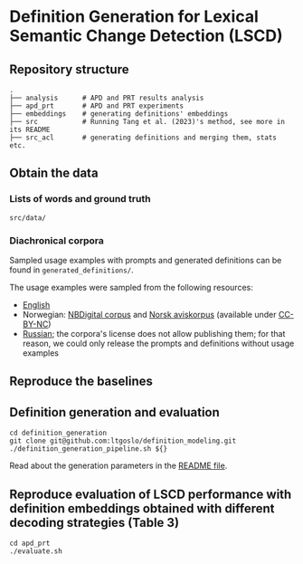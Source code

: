 # Definition Generation for Lexical Semantic Change Detection (LSCD)

## Repository structure

    .
    ├── analysis      # APD and PRT results analysis
    ├── apd_prt       # APD and PRT experiments
    ├── embeddings    # generating definitions' embeddings
    ├── src           # Running Tang et al. (2023)'s method, see more in its README
    ├── src_acl       # generating definitions and merging them, stats etc.

## Obtain the data

### Lists of words and ground truth

```src/data/``` 

### Diachronical corpora

Sampled usage examples with prompts and generated definitions can be found in ```generated_definitions/```.

The usage examples were sampled from the following resources:

- [English](https://www.ims.uni-stuttgart.de/en/research/resources/corpora/sem-eval-ulscd-eng/)
- Norwegian: [NBDigital corpus](https://www.nb.no/sprakbanken/ressurskatalog/oai-nb-no-sbr-34/) and [Norsk aviskorpus](https://www.nb.no/sprakbanken/ressurskatalog/oai-nb-no-sbr-4/) (available under [CC-BY-NC](https://creativecommons.org/licenses/by-nc/4.0/))
- [Russian](https://rusvectores.org/static/corpora/); the corpora's license does not allow publishing them; for that reason, we could only release the prompts and definitions without usage examples

## Reproduce the baselines

## Definition generation and evaluation

```
cd definition_generation
git clone git@github.com:ltgoslo/definition_modeling.git
./definition_generation_pipeline.sh ${}
```
Read about the generation parameters in the [README file](definition_generation/README.md).

## Reproduce evaluation of LSCD performance with definition embeddings obtained with different decoding strategies (Table 3)

```
cd apd_prt
./evaluate.sh
```
